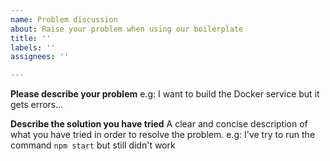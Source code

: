 ```yaml
---
name: Problem discussion
about: Raise your problem when using our boilerplate
title: ''
labels: ''
assignees: ''

---
```


**Please describe your problem**
e.g: I want to build the Docker service but it gets errors...

**Describe the solution you have tried**
A clear and concise description of what you have tried in order to resolve the problem.
e.g: I've try to run the command `npm start` but still didn't work